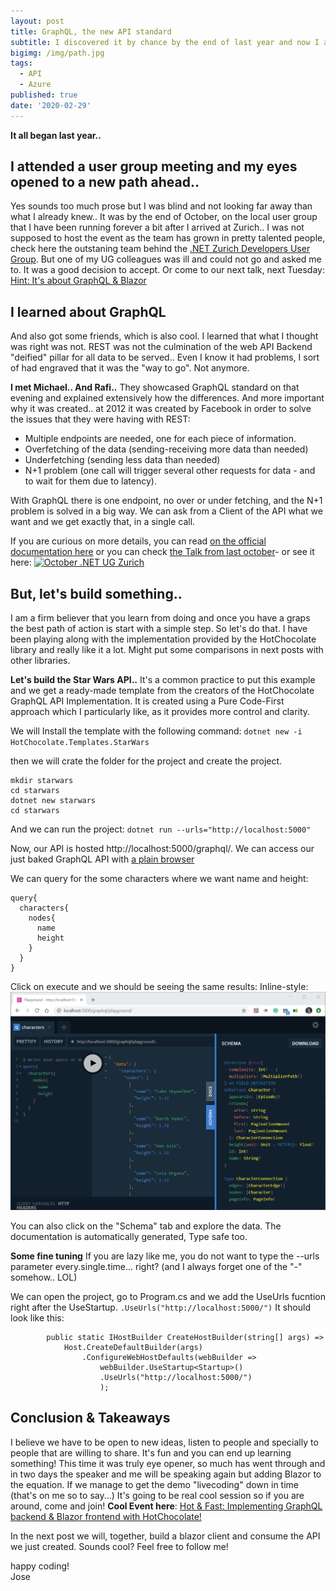 ```yaml
---
layout: post
title: GraphQL, the new API standard
subtitle: I discovered it by chance by the end of last year and now I am convinced..
bigimg: /img/path.jpg
tags:
  - API
  - Azure
published: true
date: '2020-02-29'
---
```


**It all began last year..**
## I attended a user group meeting and my eyes opened to a new path ahead.. 
Yes sounds too much prose but I was blind and not looking far away than what I already knew..
It was by the end of October, on the local user group that I have been running forever a bit after I arrived  at Zurich.. I was not supposed to host the event as the team has grown in pretty talented people, check here the outstaning team behind the [.NET Zurich Developers User Group](https://www.dotnet-zurich.ch/).
But one of my UG colleagues was ill and could not go and asked me to. It was a good decision to accept.
Or come to our next talk, next Tuesday: [Hint: It's about GraphQL & Blazor](https://www.meetup.com/dotnet-zurich/events/267725200/)

## I learned about GraphQL
And also got some friends, which is also cool. I learned that what I thought was right was not. REST was not the culmination of the web API Backend "deified" pillar for all data to be served.. Even I know it had problems, I sort of had engraved that it was the "way to go".
Not anymore.

**I met Michael.. And Rafi..** They showcased GraphQL standard on that evening and explained extensively how the differences. And more important why it was created.. at 2012 it was created by Facebook in order to solve the issues that they were having with REST:
- Multiple endpoints are needed, one for each piece of information.
- Overfetching of the data (sending-receiving more data than needed)
- Underfetching (sending less data than needed)
- N+1 problem (one call will trigger several other requests for data - and to wait for them due to latency). 

With GraphQL there is one endpoint, no over or under fetching, and the N+1 problem is solved in a big way. We can ask from a Client of the API what we want and we get exactly that, in a single call.

If you are curious on more details, you can read [on the official documentation here](https://www.howtographql.com/basics/1-graphql-is-the-better-rest/) or you can check [the Talk from last october](https://www.youtube.com/watch?v=2QLhcqFYRpg)- or see it here:
[![October .NET UG Zurich](http://img.youtube.com/vi/2QLhcqFYRpg/0.jpg)](http://www.youtube.com/watch?v=2QLhcqFYRpg "October .NET UG Zurich")

## But, let's build something..
I am a firm believer that you learn from doing and once you have a graps the best path of action is start with a simple step. So let's do that.
I have been playing along with the implementation provided by the HotChocolate library and really like it a lot. Might put some comparisons in next posts with other libraries.

**Let's build the Star Wars API..** It's a common practice to put this example and we get a ready-made template from the creators of the HotChocolate GraphQL API Implementation. It is created using a Pure Code-First approach which I particularly like, as it provides more control and clarity.

We will Install the template with the following command:
`dotnet new -i HotChocolate.Templates.StarWars`

then we will crate the folder for the project and create the project.
```
mkdir starwars
cd starwars
dotnet new starwars
cd starwars
```

And we can run the project:
`dotnet run --urls="http://localhost:5000"`

Now, our API is hosted http://localhost:5000/graphql/. We can access our just baked GraphQL API with [a plain browser](http://localhost:5000/graphql/playground/)

We can query for the some characters where we want name and height:
```
query{
  characters{
    nodes{
      name
      height
    }
  }
}
```
Click on execute and we should be seeing the same results: 
Inline-style: 
![Playground](https://github.com/joslat/joslat.github.io/blob/master/img/playground.PNG?raw=true "Playground")

You can also click on the "Schema" tab and explore the data. The documentation is automatically generated, Type safe too.


**Some fine tuning**
If you are lazy like me, you do not want to type the --urls parameter every.single.time... right? (and I always forget one of the "-" somehow.. LOL)

We can open the project, go to Program.cs and we add the UseUrls fucntion right after the UseStartup.
`.UseUrls("http://localhost:5000/")`
It should look like this:
```
        public static IHostBuilder CreateHostBuilder(string[] args) =>
            Host.CreateDefaultBuilder(args)
                .ConfigureWebHostDefaults(webBuilder =>
                    webBuilder.UseStartup<Startup>()
                    .UseUrls("http://localhost:5000/")
                    );
```



## Conclusion & Takeaways
I believe we have to be open to new ideas, listen to people and specially to people that are willing to share. It's fun and you can end up learning something! 
This time it was truly eye opener, so much has went through and in two days the speaker and me will be speaking again but adding Blazor to the equation. If we manage to get the demo "livecoding" down in time (that's on me so to say...) It's going to be real cool session so if you are around, come and join! 
**Cool Event here**: [Hot & Fast: Implementing GraphQL backend & Blazor frontend with HotChocolate!](https://www.meetup.com/dotnet-zurich/events/267725200/)

In the next post we will, together, build a blazor client and consume the API we just created. Sounds cool? Feel free to follow me!


happy coding!  
Jose
